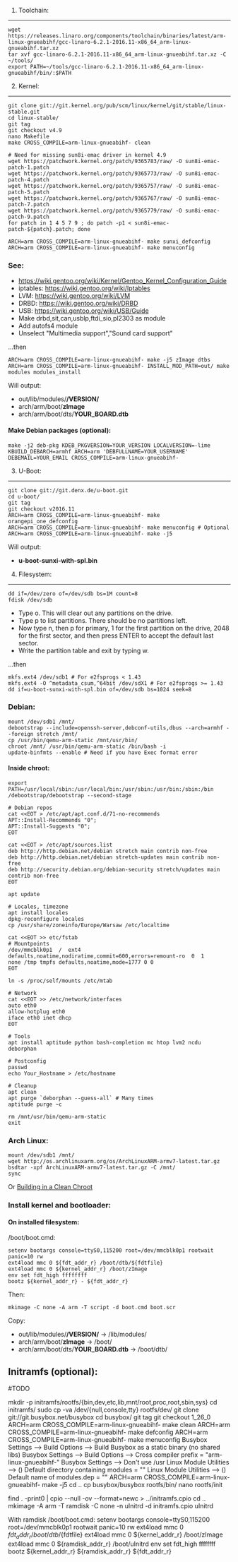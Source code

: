 1. Toolchain:
-------------

    wget https://releases.linaro.org/components/toolchain/binaries/latest/arm-linux-gnueabihf/gcc-linaro-6.2.1-2016.11-x86_64_arm-linux-gnueabihf.tar.xz
    tar xvf gcc-linaro-6.2.1-2016.11-x86_64_arm-linux-gnueabihf.tar.xz -C ~/tools/
    export PATH=~/tools/gcc-linaro-6.2.1-2016.11-x86_64_arm-linux-gnueabihf/bin/:$PATH


2. Kernel:
----------

    git clone git://git.kernel.org/pub/scm/linux/kernel/git/stable/linux-stable.git
    cd linux-stable/
    git tag
    git checkout v4.9
    nano Makefile
    make CROSS_COMPILE=arm-linux-gnueabihf- clean

    # Need for missing sun8i-emac driver in kernel 4.9
    wget https://patchwork.kernel.org/patch/9365783/raw/ -O sun8i-emac-patch-1.patch
    wget https://patchwork.kernel.org/patch/9365773/raw/ -O sun8i-emac-patch-4.patch
    wget https://patchwork.kernel.org/patch/9365757/raw/ -O sun8i-emac-patch-5.patch
    wget https://patchwork.kernel.org/patch/9365767/raw/ -O sun8i-emac-patch-7.patch
    wget https://patchwork.kernel.org/patch/9365779/raw/ -O sun8i-emac-patch-9.patch
    for patch in 1 4 5 7 9 ; do patch -p1 < sun8i-emac-patch-${patch}.patch; done

    ARCH=arm CROSS_COMPILE=arm-linux-gnueabihf- make sunxi_defconfig
    ARCH=arm CROSS_COMPILE=arm-linux-gnueabihf- make menuconfig


### See:
- https://wiki.gentoo.org/wiki/Kernel/Gentoo_Kernel_Configuration_Guide
- iptables: https://wiki.gentoo.org/wiki/Iptables
- LVM: https://wiki.gentoo.org/wiki/LVM
- DRBD: https://wiki.gentoo.org/wiki/DRBD
- USB: https://wiki.gentoo.org/wiki/USB/Guide
- Make drbd,sit,can,usblp,ftdi_sio,pl2303 as module
- Add autofs4 module
- Unselect "Multimedia support","Sound card support"


...then

    ARCH=arm CROSS_COMPILE=arm-linux-gnueabihf- make -j5 zImage dtbs
    ARCH=arm CROSS_COMPILE=arm-linux-gnueabihf- INSTALL_MOD_PATH=out/ make modules modules_install

Will output:

- out/lib/modules/**/VERSION/**
- arch/arm/boot/**zImage**
- arch/arm/boot/dts/**YOUR_BOARD.dtb**

#### Make Debian packages (optional):

    make -j2 deb-pkg KDEB_PKGVERSION=YOUR_VERSION LOCALVERSION=-lime KBUILD_DEBARCH=armhf ARCH=arm 'DEBFULLNAME=YOUR_USERNAME' DEBEMAIL=YOUR_EMAIL CROSS_COMPILE=arm-linux-gnueabihf-


3. U-Boot:
----------

    git clone git://git.denx.de/u-boot.git
    cd u-boot/
    git tag
    git checkout v2016.11
    ARCH=arm CROSS_COMPILE=arm-linux-gnueabihf- make orangepi_one_defconfig
    ARCH=arm CROSS_COMPILE=arm-linux-gnueabihf- make menuconfig # Optional
    ARCH=arm CROSS_COMPILE=arm-linux-gnueabihf- make -j5

Will output:
- **u-boot-sunxi-with-spl.bin**


4. Filesystem:
--------------

    dd if=/dev/zero of=/dev/sdb bs=1M count=8
    fdisk /dev/sdb


- Type o. This will clear out any partitions on the drive.
- Type p to list partitions. There should be no partitions left.
- Now type n, then p for primary, 1 for the first partition on the drive, 2048 for the first sector, and then press ENTER to accept the default last sector.
- Write the partition table and exit by typing w.

...then

    mkfs.ext4 /dev/sdb1 # For e2fsprogs < 1.43
    mkfs.ext4 -O ^metadata_csum,^64bit /dev/sdX1 # For e2fsprogs >= 1.43
    dd if=u-boot-sunxi-with-spl.bin of=/dev/sdb bs=1024 seek=8


### Debian:

    mount /dev/sdb1 /mnt/
    debootstrap --include=openssh-server,debconf-utils,dbus --arch=armhf --foreign stretch /mnt/
    cp /usr/bin/qemu-arm-static /mnt/usr/bin/
    chroot /mnt/ /usr/bin/qemu-arm-static /bin/bash -i
    update-binfmts --enable # Need if you have Exec format error


#### Inside chroot:

    export PATH=/usr/local/sbin:/usr/local/bin:/usr/sbin:/usr/bin:/sbin:/bin
    /debootstrap/debootstrap --second-stage

    # Debian repos
    cat <<EOT > /etc/apt/apt.conf.d/71-no-recommends
    APT::Install-Recommends "0";
    APT::Install-Suggests "0";
    EOT

    cat <<EOT > /etc/apt/sources.list
    deb http://http.debian.net/debian stretch main contrib non-free
    deb http://http.debian.net/debian stretch-updates main contrib non-free
    deb http://security.debian.org/debian-security stretch/updates main contrib non-free
    EOT

    apt update

    # Locales, timezone
    apt install locales
    dpkg-reconfigure locales
    cp /usr/share/zoneinfo/Europe/Warsaw /etc/localtime

    cat <<EOT >> etc/fstab
    # Mountpoints
    /dev/mmcblk0p1  /  ext4  defaults,noatime,nodiratime,commit=600,errors=remount-ro  0  1
    none /tmp tmpfs defaults,noatime,mode=1777 0 0
    EOT

    ln -s /proc/self/mounts /etc/mtab

    # Network
    cat <<EOT >> /etc/network/interfaces
    auto eth0
    allow-hotplug eth0
    iface eth0 inet dhcp
    EOT

    # Tools
    apt install aptitude python bash-completion mc htop lvm2 ncdu deborphan

    # Postconfig
    passwd
    echo Your_Hostname > /etc/hostname

    # Cleanup
    apt clean
    apt purge `deborphan --guess-all` # Many times
    aptitude purge ~c

    rm /mnt/usr/bin/qemu-arm-static
    exit


### Arch Linux:

    mount /dev/sdb1 /mnt/
    wget http://os.archlinuxarm.org/os/ArchLinuxARM-armv7-latest.tar.gz
    bsdtar -xpf ArchLinuxARM-armv7-latest.tar.gz -C /mnt/
    sync

Or [Building in a Clean Chroot](https://wiki.archlinux.org/index.php/DeveloperWiki:Building_in_a_Clean_Chroot)

### Install kernel and bootloader:

#### On installed filesystem:


/boot/boot.cmd:

    setenv bootargs console=ttyS0,115200 root=/dev/mmcblk0p1 rootwait panic=10 rw
    ext4load mmc 0 ${fdt_addr_r} /boot/dtb/${fdtfile}
    ext4load mmc 0 ${kernel_addr_r} /boot/zImage
    env set fdt_high ffffffff
    bootz ${kernel_addr_r} - ${fdt_addr_r}

Then:

    mkimage -C none -A arm -T script -d boot.cmd boot.scr

Copy:

- out/lib/modules/**/VERSION/** → /lib/modules/
- arch/arm/boot/**zImage** → /boot/
- arch/arm/boot/dts/**YOUR_BOARD.dtb** → /boot/dtb/





## Initramfs (optional):
#TODO

mkdir -p initramfs/rootfs/{bin,dev,etc,lib,mnt/root,proc,root,sbin,sys}
cd initramfs/
sudo cp -va /dev/{null,console,tty} rootfs/dev/
git clone git://git.busybox.net/busybox
cd busybox/
git tag
git checkout 1_26_0
ARCH=arm CROSS_COMPILE=arm-linux-gnueabihf- make clean
ARCH=arm CROSS_COMPILE=arm-linux-gnueabihf- make defconfig
ARCH=arm CROSS_COMPILE=arm-linux-gnueabihf- make menuconfig
Busybox Settings --> Build Options --> Build Busybox as a static binary (no shared libs)
Busybox Settings --> Build Options --> Cross compiler prefix = "arm-linux-gnueabihf-"
Busybox Settings --> Don't use /usr
Linux Module Utilities --> () Default directory containing modules = ""
Linux Module Utilities --> () Default name of modules.dep = ""
ARCH=arm CROSS_COMPILE=arm-linux-gnueabihf- make -j5
cd ..
cp busybox/busybox rootfs/bin/
nano rootfs/init

find . -print0 | cpio --null -ov --format=newc > ../initramfs.cpio
cd ..
mkimage -A arm -T ramdisk -C none -n uInitrd -d initramfs.cpio uInitrd























With ramdisk
/boot/boot.cmd:
setenv bootargs console=ttyS0,115200 root=/dev/mmcblk0p1 rootwait panic=10 rw
ext4load mmc 0 ${fdt_addr_r} /boot/dtb/${fdtfile}
ext4load mmc 0 ${kernel_addr_r} /boot/zImage
ext4load mmc 0 ${ramdisk_addr_r} /boot/uInitrd
env set fdt_high ffffffff
bootz ${kernel_addr_r} ${ramdisk_addr_r} ${fdt_addr_r}
